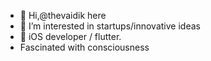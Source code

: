 - 👋 Hi,@thevaidik here 
- 👀 I’m interested in startups/innovative ideas
- 🌱 iOS developer / flutter. 
- Fascinated with consciousness 


<!---
thevaidik/thevaidik is a ✨ special ✨ repository because its `README.md` (this file) appears on your GitHub profile.
You can click the Preview link to take a look at your changes. this is comment
--->
